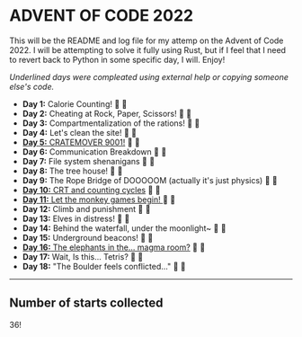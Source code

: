 # ADVENT OF CODE 2022

This will be the README and log file for my attemp on the Advent of Code 2022. I will be attempting to solve it fully using Rust, but if I feel that I need to revert back to Python in some specific day, I will. Enjoy!

*Underlined days were compleated using external help or copying someone else's code.*

* **Day 1:** Calorie Counting! :star2: :star2:
* **Day 2:** Cheating at Rock, Paper, Scissors! :star2: :star2:
* **Day 3:** Compartmentalization of the rations! :star2: :star2:
* **Day 4:** Let's clean the site! :star2: :star2:
* <ins>**Day 5:** CRATEMOVER 9001!</ins> :star2: :star2:
* **Day 6:** Communication Breakdown :star2: :star2:
* **Day 7:** File system shenanigans :star2: :star2:
* **Day 8:** The tree house! :star2: :star2:
* **Day 9:** The Rope Bridge of DOOOOOM (actually it's just physics) :star2: :star2:
* <ins>**Day 10:** CRT and counting cycles</ins> :star2: :star2:
* <ins>**Day 11:** Let the monkey games begin! </ins> :star2: :star2:
* **Day 12:** Climb and punishment :star2: :star2:
* **Day 13:** Elves in distress! :star2: :star2:
* **Day 14:** Behind the waterfall, under the moonlight~ :star2: :star2:
* **Day 15:** Underground beacons! :star2: :star2:
* <ins>**Day 16:** The elephants in the... magma room?</ins> :star2: :star2:
* **Day 17:** Wait, Is this... Tetris? :star2: :star2:
* **Day 18:** "The Boulder feels conflicted..." :star2: :star2:

***

## Number of starts collected

36!
